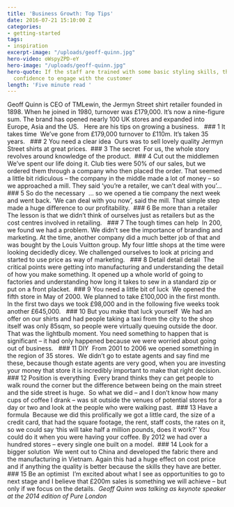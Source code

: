 ```yaml
---
title: 'Business Growth: Top Tips'
date: 2016-07-21 15:10:00 Z
categories:
- getting-started
tags:
- inspiration
excerpt-image: "/uploads/geoff-quinn.jpg"
hero-video: oWspyZPD-eY
hero-image: "/uploads/geoff-quinn.jpg"
hero-quote: If the staff are trained with some basic styling skills, they get more
  confidence to engage with the customer
length: 'Five minute read '
---
```


Geoff Quinn is CEO of TMLewin, the Jermyn Street shirt retailer founded in 1898. When he joined in 1980, turnover was £179,000. It’s now a nine-figure sum. The brand has opened nearly 100 UK stores and expanded into Europe, Asia and the US.    Here are his tips on growing a business.   ### 1 It takes time
 We’ve gone from £179,000 turnover to £110m. It’s taken 35 years.   ### 2 You need a clear idea
 Ours was to sell lovely quality Jermyn Street shirts at great prices.  ### 3 The secret
 For us, the whole story revolves around knowledge of the product.  ### 4 Cut out the middlemen
 We’ve spent our life doing it. Club ties were 50% of our sales, but we ordered them through a company who then placed the order. That seemed a little bit ridiculous – the company in the middle made a lot of money – so we approached a mill. They said ‘you’re a retailer, we can’t deal with you’…  ### 5 So do the necessary
 … so we opened a tie company the next week and went back. ‘We can deal with you now’, said the mill. That simple step made a huge difference to our profitability.  ### 6 Be more than a retailer
 The lesson is that we didn’t think of ourselves just as retailers but as the cost centres involved in retailing.   ### 7 The tough times can help 
 In 200, we found we had a problem. We didn’t see the importance of branding and marketing. At the time, another company did a much better job of that and was bought by the Louis Vuitton group. My four little shops at the time were looking decidedly dicey. We challenged ourselves to look at pricing and started to use price as way of marketing.   ### 8 Detail detail detail
 The critical points were getting into manufacturing and understanding the detail of how you make something. It opened up a whole world of going to factories and understanding how long it takes to sew in a standard zip or put on a front placket.  ### 9 You need a little bit of luck
 We opened the fifth store in May of 2000. We planned to take £100,000 in the first month. In the first two days we took £98,000 and in the following five weeks took another £645,000.   ### 10 But you make that luck yourself
 We had an offer on our shirts and had people taking a taxi from the city to the shop itself was only 85sqm, so people were virtually queuing outside the door. That was the lightbulb moment. You need something to happen that is significant – it had only happened because we were worried about going out of business.   ### 11 DIY
 From 2001 to 2006 we opened something in the region of 35 stores.
 We didn’t go to estate agents and say find me these, because though estate agents are very good, when you are investing your money that store it is incredibly important to make that right decision.   ### 12 Position is everything 
 Every brand thinks they can get people to walk round the corner but the difference between being on the main street and the side street is huge.
  So what we did – and I don’t know how many cups of coffee I drank – was sit outside the venues of potential stores for a day or two and look at the people who were walking past. 
 ### 13 Have a formula
 Because we did this prolifically we got a little card, the size of a credit card, that had the square footage, the rent, staff costs, the rates on it, so we could say ‘this will take half a million pounds, does it work?’ You could do it when you were having your coffee. By 2012 we had over a hundred stores – every single one built on a model.
 ### 14 Look for a bigger solution
 We went out to China and developed the fabric there and the manufacturing in Vietnam. Again this had a huge effect on cost price and if anything the quality is better because the skills they have are better. 
 ### 15 Be an optimist
 I’m excited about what I see as opportunities to go to next stage and I believe that £200m sales is something we will achieve – but only if we focus on the details. 
 *Geoff Quinn was talking as keynote speaker at the 2014 edition of Pure London*  